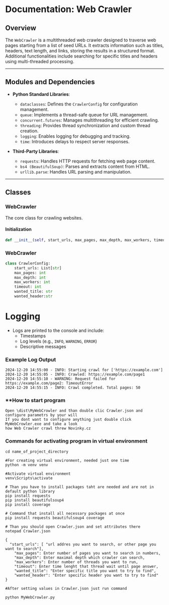 

# **Documentation: Web Crawler**

## **Overview**
The `WebCrawler` is a multithreaded web crawler designed to traverse web pages starting from a list of seed URLs. It extracts information such as titles, headers, text length, and links, storing the results in a structured format. Additional functionalities include searching for specific titles and headers using multi-threaded processing.

---

## **Modules and Dependencies**
- **Python Standard Libraries**:
  - `dataclasses`: Defines the `CrawlerConfig` for configuration management.
  - `queue`: Implements a thread-safe queue for URL management.
  - `concurrent.futures`: Manages multithreading for efficient crawling.
  - `threading`: Provides thread synchronization and custom thread creation.
  - `logging`: Enables logging for debugging and tracking.
  - `time`: Introduces delays to respect server responses.

- **Third-Party Libraries**:
  - `requests`: Handles HTTP requests for fetching web page content.
  - `bs4 (BeautifulSoup)`: Parses and extracts content from HTML.
  - `urllib.parse`: Handles URL parsing and manipulation.

---

## **Classes**

### **WebCrawler**
The core class for crawling websites.

#### **Initialization**
```python
def __init__(self, start_urls, max_pages, max_depth, max_workers, timeout)
```

### **WebCrawler**
```python
class CrawlerConfig:
    start_urls: List[str]
    max_pages: int
    max_depth: int
    max_workers: int
    timeout: int
    wanted_title: str
    wanted_header:str
```
# **Logging**
- Logs are printed to the console and include:
  - Timestamps
  - Log levels (e.g., `INFO`, `WARNING`, `ERROR`)
  - Descriptive messages
  
### **Example Log Output**
```plaintext
2024-12-20 14:55:00 - INFO: Starting crawl for ['https://example.com']
2024-12-20 14:55:05 - INFO: Crawled: https://example.com/page1
2024-12-20 14:55:10 - WARNING: Request failed for https://example.com/page2: TimeoutError
2024-12-20 14:55:15 - INFO: Crawl completed. Total pages: 50
```

### **How to start program
```plaintext
Open \dist\MyWebCrowler and than double clic Crawler.json and configure parametrs by your will
If you dont want to configure anything just double click MyWebCrowler.exe and take a look 
how Web Crawler crawl threw Novinky.cz
```


### **Commands for activating program in virtual environment**
```plaintext
cd name_of_project_directory

#For creating virtual environment, needed just one time
python -m venv venv

#Activate virtual environment
venv\Scripts\activate

# Than you have to install packages taht are needed and are not in default python library
pip install requests
pip install beautifulsoup4
pip install coverage

# Command that install all necessary packages at once
pip install requests beautifulsoup4 coverage

# Than you should open Crawler.json and set attributes there
notepad Crawler.json

{
  "start_urls": [ "url addres you want to search, or other page you want to search"],
    "max_pages": Enter number of pages you want to search in numbers,
    "max_depth": Enter maximal depth which crawler can search,
    "max_workers": Enter number of threads you want to run,
    "timeout": Enter time lenght that thread wait until page answer,
    "wanted_title": "Enter specific title you want to try to find",
    "wanted_header": "Enter specific header you want to try to find"
}

#After setting values in Crawler.json just run command

python MyWebCrowler.py



```




